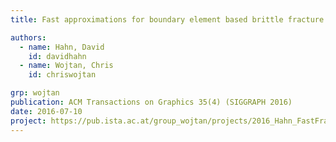 ```yaml
---
title: Fast approximations for boundary element based brittle fracture simulation

authors:
  - name: Hahn, David
    id: davidhahn
  - name: Wojtan, Chris
    id: chriswojtan

grp: wojtan
publication: ACM Transactions on Graphics 35(4) (SIGGRAPH 2016)
date: 2016-07-10
project: https://pub.ista.ac.at/group_wojtan/projects/2016_Hahn_FastFracture
---
```

